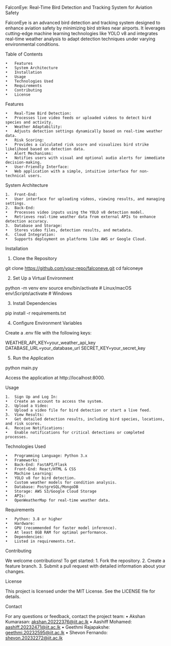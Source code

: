 FalconEye: Real-Time Bird Detection and Tracking System for Aviation Safety

FalconEye is an advanced bird detection and tracking system designed to enhance aviation safety by minimizing bird strikes near airports. It leverages cutting-edge machine learning technologies like YOLO v8 and integrates real-time weather analysis to adapt detection techniques under varying environmental conditions.

Table of Contents

	•	Features
	•	System Architecture
	•	Installation
	•	Usage
	•	Technologies Used
	•	Requirements
	•	Contributing
	•	License

Features

	•	Real-Time Bird Detection:
	•	Processes live video feeds or uploaded videos to detect bird species and activity.
	•	Weather Adaptability:
	•	Adjusts detection settings dynamically based on real-time weather data.
	•	Risk Scoring:
	•	Provides a calculated risk score and visualizes bird strike likelihood based on detection data.
	•	Alert Mechanisms:
	•	Notifies users with visual and optional audio alerts for immediate decision-making.
	•	User-Friendly Interface:
	•	Web application with a simple, intuitive interface for non-technical users.

System Architecture

	1.	Front-End:
	•	User interface for uploading videos, viewing results, and managing settings.
	2.	Back-End:
	•	Processes video inputs using the YOLO v8 detection model.
	•	Retrieves real-time weather data from external APIs to enhance detection accuracy.
	3.	Database and Storage:
	•	Stores video files, detection results, and metadata.
	4.	Cloud Integration:
	•	Supports deployment on platforms like AWS or Google Cloud.

Installation

1. Clone the Repository

git clone https://github.com/your-repo/falconeye.git
cd falconeye

2. Set Up a Virtual Environment

python -m venv env
source env/bin/activate # Linux/macOS
env\Scripts\activate    # Windows

3. Install Dependencies

pip install -r requirements.txt

4. Configure Environment Variables

Create a .env file with the following keys:

WEATHER_API_KEY=your_weather_api_key
DATABASE_URL=your_database_url
SECRET_KEY=your_secret_key

5. Run the Application

python main.py

Access the application at http://localhost:8000.

Usage

	1.	Sign Up and Log In:
	•	Create an account to access the system.
	2.	Upload a Video:
	•	Upload a video file for bird detection or start a live feed.
	3.	View Results:
	•	Get detailed detection results, including bird species, locations, and risk scores.
	4.	Receive Notifications:
	•	Enable notifications for critical detections or completed processes.

Technologies Used

	•	Programming Language: Python 3.x
	•	Frameworks:
	•	Back-End: FastAPI/Flask
	•	Front-End: React/HTML & CSS
	•	Machine Learning:
	•	YOLO v8 for bird detection.
	•	Custom weather models for condition analysis.
	•	Database: PostgreSQL/MongoDB
	•	Storage: AWS S3/Google Cloud Storage
	•	APIs:
	•	OpenWeatherMap for real-time weather data.

Requirements

	•	Python: 3.8 or higher
	•	Hardware:
	•	GPU (recommended for faster model inference).
	•	At least 8GB RAM for optimal performance.
	•	Dependencies:
	•	Listed in requirements.txt.

Contributing

We welcome contributions! To get started:
	1.	Fork the repository.
	2.	Create a feature branch.
	3.	Submit a pull request with detailed information about your changes.

License

This project is licensed under the MIT License. See the LICENSE file for details.

Contact

For any questions or feedback, contact the project team:
	•	Akshan Kumarasan: akshan.20222376@iit.ac.lk
	•	Aashiff Mohamed: aashiff.20232471@iit.ac.lk
	•	Geethmi Rajapakshe: geethmi.20232595@iit.ac.lk
	•	Shevon Fernando: shevon.20232272@iit.ac.lk
